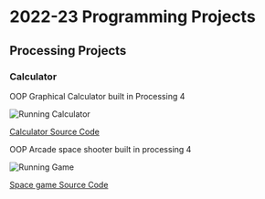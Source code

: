 # 2022-23 Programming Projects

## Processing Projects

### Calculator
OOP Graphical Calculator built in Processing 4

![Running Calculator](https://github.com/Brycet14/programming1portfolio/blob/main/images/Calcrun.png?raw=true)

[Calculator Source Code](https://github.com/Brycet14/programming1portfolio/tree/main/src/calc)

OOP Arcade space shooter built in processing 4

![Running Game]()

[Space game Source Code](https://github.com/Brycet14/programming1portfolio/tree/main/src/Spacegame)
